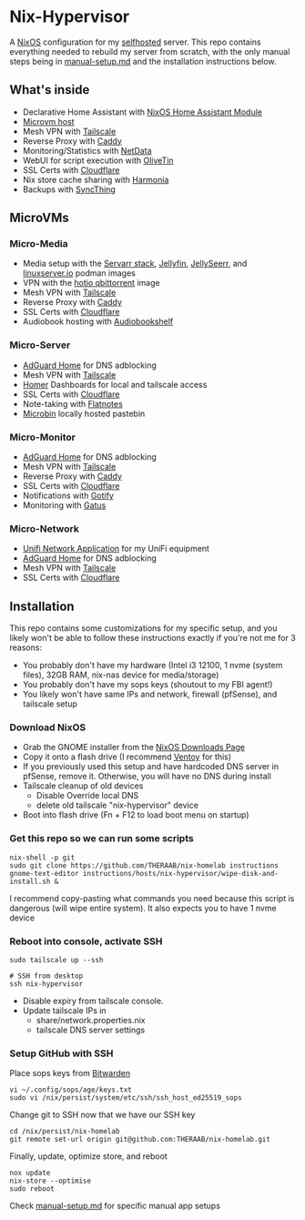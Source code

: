 # Nix-Hypervisor

A [NixOS](https://nixos.org/) configuration for my [selfhosted](https://www.reddit.com/r/selfhosted/) server.
This repo contains everything needed to rebuild my server from scratch, with the only manual steps being in [manual-setup.md](https://github.com/THERAAB/nix-homelab/blob/main/hosts/nix-hypervisor/manual-setup.md)
and the installation instructions below.

## What's inside

- Declarative Home Assistant with [NixOS Home Assistant Module](https://nixos.wiki/wiki/Home_Assistant)
- [Microvm host](https://astro.github.io/microvm.nix/)
- Mesh VPN with [Tailscale](https://tailscale.com/)
- Reverse Proxy with [Caddy](https://caddyserver.com/docs/quick-starts/reverse-proxy)
- Monitoring/Statistics with [NetData](https://www.netdata.cloud/)
- WebUI for script execution with [OliveTin](https://www.olivetin.app/)
- SSL Certs with [Cloudflare](https://www.cloudflare.com/)
- Nix store cache sharing with [Harmonia](https://github.com/nix-community/harmonia)
- Backups with [SyncThing](https://syncthing.net/)

## MicroVMs

### Micro-Media

- Media setup with the [Servarr stack](https://wiki.servarr.com/), [Jellyfin](https://jellyfin.org/), [JellySeerr](https://github.com/Fallenbagel/jellyseerr), and [linuxserver.io](https://www.linuxserver.io/) podman images
- VPN with the [hotio qbittorrent](https://hotio.dev/containers/qbittorrent/) image
- Mesh VPN with [Tailscale](https://tailscale.com/)
- Reverse Proxy with [Caddy](https://caddyserver.com/docs/quick-starts/reverse-proxy)
- SSL Certs with [Cloudflare](https://www.cloudflare.com/)
- Audiobook hosting with [Audiobookshelf](https://www.audiobookshelf.org/)

### Micro-Server

- [AdGuard Home](https://adguard.com/en/adguard-home/overview.html) for DNS adblocking
- Mesh VPN with [Tailscale](https://tailscale.com/)
- [Homer](https://github.com/bastienwirtz/homer) Dashboards for local and tailscale access
- SSL Certs with [Cloudflare](https://www.cloudflare.com/)
- Note-taking with [Flatnotes](https://github.com/Dullage/flatnotes)
- [Microbin](https://microbin.eu/) locally hosted pastebin

### Micro-Monitor

- [AdGuard Home](https://adguard.com/en/adguard-home/overview.html) for DNS adblocking
- Mesh VPN with [Tailscale](https://tailscale.com/)
- Reverse Proxy with [Caddy](https://caddyserver.com/docs/quick-starts/reverse-proxy)
- SSL Certs with [Cloudflare](https://www.cloudflare.com/)
- Notifications with [Gotify](https://gotify.net/)
- Monitoring with [Gatus](https://github.com/TwiN/gatus)

### Micro-Network

- [Unifi Network Application](https://help.ui.com/hc/en-us/articles/360012282453-Self-Hosting-a-UniFi-Network-Server) for my UniFi equipment
- [AdGuard Home](https://adguard.com/en/adguard-home/overview.html) for DNS adblocking
- Mesh VPN with [Tailscale](https://tailscale.com/)
- SSL Certs with [Cloudflare](https://www.cloudflare.com/)

## Installation

This repo contains some customizations for my specific setup, and you likely won't be able to follow these instructions exactly
if you're not me for 3 reasons:

- You probably don't have my hardware (Intel i3 12100, 1 nvme (system files), 32GB RAM, nix-nas device for media/storage)
- You probably don't have my sops keys (shoutout to my FBI agent!)
- You likely won't have same IPs and network, firewall (pfSense), and tailscale setup

### Download NixOS

- Grab the GNOME installer from the [NixOS Downloads Page](https://nixos.org/download.html#nix-install-linux)
- Copy it onto a flash drive (I recommend [Ventoy](https://www.ventoy.net/en/index.html) for this)
- If you previously used this setup and have hardcoded DNS server in pfSense, remove it. Otherwise, you will have no DNS during install
- Tailscale cleanup of old devices
  - Disable Override local DNS
  - delete old tailscale "nix-hypervisor" device
- Boot into flash drive (Fn + F12 to load boot menu on startup)

### Get this repo so we can run some scripts

```console
nix-shell -p git
sudo git clone https://github.com/THERAAB/nix-homelab instructions
gnome-text-editor instructions/hosts/nix-hypervisor/wipe-disk-and-install.sh &
```

I recommend copy-pasting what commands you need because this script is dangerous (will wipe entire system). It also expects you to have 1 nvme device

### Reboot into console, activate SSH

```console
sudo tailscale up --ssh

# SSH from desktop
ssh nix-hypervisor
```

- Disable expiry from tailscale console.
- Update tailscale IPs in
  - share/network.properties.nix
  - tailscale DNS server settings

### Setup GitHub with SSH

Place sops keys from [Bitwarden](https://vault.bitwarden.com/#/login)

```console
vi ~/.config/sops/age/keys.txt
sudo vi /nix/persist/system/etc/ssh/ssh_host_ed25519_sops
```

Change git to SSH now that we have our SSH key

```console
cd /nix/persist/nix-homelab
git remote set-url origin git@github.com:THERAAB/nix-homelab.git
```

Finally, update, optimize store, and reboot

```console
nox update
nix-store --optimise
sudo reboot
```

Check [manual-setup.md](https://github.com/THERAAB/nix-homelab/blob/main/hosts/nix-hypervisor/manual-setup.md) for specific manual app setups
